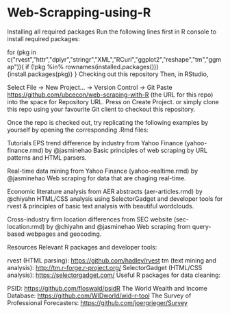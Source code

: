 # Web-Scrapping-using-R
Installing all required packages
Run the following lines first in R console to install required packages:

for (pkg in c("rvest","httr","dplyr","stringr","XML","RCurl","ggplot2","reshape","tm","ggmap")){
 if (!pkg %in% rownames(installed.packages())){install.packages(pkg)}
}
Checking out this repository
Then, in RStudio,

Select File -> New Project... -> Version Control -> Git
Paste https://github.com/ubcecon/web-scraping-with-R (the URL for this repo) into the space for Repository URL. Press on Create Project.
or simply clone this repo using your favourite Git client to checkout this repository.

Once the repo is checked out, try replicating the following examples by yourself by opening the corresponding .Rmd files:

Tutorials
EPS trend difference by industry from Yahoo Finance (yahoo-finance.rmd) by @jasminehao
Basic principles of web scraping by URL patterns and HTML parsers.

Real-time data mining from Yahoo Finance (yahoo-realtime.rmd) by @jasminehao
Web scraping for data that are chaging real-time.

Economic literature analysis from AER abstracts (aer-articles.rmd) by @chiyahn
HTML/CSS analysis using SelectorGadget and developer tools for rvest & principles of basic text analysis with beautiful wordclouds.

Cross-industry firm location differences from SEC website (sec-location.rmd) by @chiyahn and @jasminehao
Web scraping from query-based webpages and geocoding.

Resources
Relevant R packages and developer tools:

rvest (HTML parsing): https://github.com/hadley/rvest
tm (text mining and analysis): http://tm.r-forge.r-project.org/
SelectorGadget (HTML/CSS analysis): https://selectorgadget.com/
Useful R packages for data cleaning:

PSID: https://github.com/floswald/psidR
The World Wealth and Income Database: https://github.com/WIDworld/wid-r-tool
The Survey of Professional Forecasters: https://github.com/joergrieger/Survey
